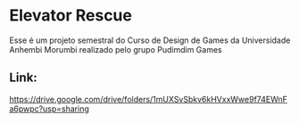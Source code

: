 # Elevator Rescue
 Esse é um projeto semestral do Curso de Design de Games da Universidade Anhembi Morumbi realizado pelo grupo Pudimdim Games

## Link:
https://drive.google.com/drive/folders/1mUXSvSbkv6kHVxxWwe9f74EWnFa6pwpc?usp=sharing
